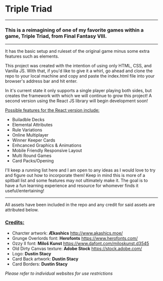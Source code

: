 # Triple Triad

___
### This is a reimagining of one of my favorite games within a game, Triple Triad, from Final Fantasy VIII.
___

It has the basic setup and ruleset of the original game minus some extra features such as elements.

This project was created with the intention of using only HTML, CSS, and Vanilla JS. With that, if you'd like to give it a whirl, go ahead and clone the repo to your local machine and copy and paste the index.html file into your browser's address bar and hit enter. 

In it's current state it only supports a single player playing both sides, but creates the framework with which we will continue to grow this project! A second version using the React JS library will begin development soon! 

<ins>Possible features for the React version include:</ins>
* Builadble Decks
* Elemental Attributes
* Rule Variations
* Online Multiplayer
* Winner Keeper Cards
* Enhcanced Graphics & Animations
* Mobile Friendly Responsive Layout
* Multi Round Games
* Card Packs/Opening

I'll keep a running list here and I am open to any ideas as I would love to try and figure out how to incorporate them! Keep in mind this is more of a spitball list and some features may not ultimately make it. The goal is to have a fun learning experience and resource for whomever finds it useful/entertaining!



___
All assets have been included in the repo and any credit for said assets are attributed below.



### <ins>Credits:</ins>
* Charcter artwork: **Ækashics** http://www.akashics.moe/
* Grunge Overlords font: **Herofonts** https://www.herofonts.com/
* Ozzy II font: **Miloš Kunst** https://www.dafont.com/miloskunst.d3545
* Old Dirty Canvas texture: **Adobe Stock** https://stock.adobe.com/
* Logo: **Dustin Stacy**
* Card Back artwork: **Dustin Stacy**
* Card Borders: **Dustin Stacy**

*Please refer to individual websites for use restrictions*
